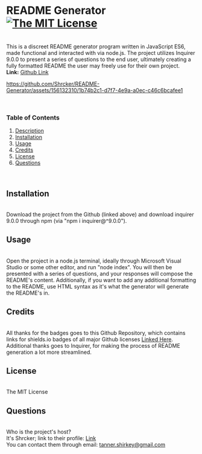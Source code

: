 <h1 id='description'>README Generator <a href="https://opensource.org/licenses/MIT"><img alt="The MIT License" src="https://img.shields.io/badge/License-MIT-yellow.svg" /></a></h1><br />This is a discreet README generator program written in JavaScript ES6, made functional and interacted with via node.js. The project utilizes Inquirer 9.0.0 to present a series of questions to the end user, ultimately creating a fully formatted README the user may freely use for their own project.<br /><strong>Link:</strong> <a href=https://www.github.com/Shrcker/README-Generator>Github Link</a><br />

https://github.com/Shrcker/README-Generator/assets/156132310/1b74b2c1-d7f7-4e9a-a0ec-c46c6bcafee1

<br /><h3>Table of Contents</h3><ol><li><a href="#description"><span>Description</span></a></li><li><a href="#installation"><span>Installation</span></a></li><li><a href="#usage"><span>Usage</span></a></li><li><a href="#credits"><span>Credits</span></a></li><li><a href="#license"><span>License</span></a></li><li><a href="#questions"><span>Questions</span></a></li></ol><br /><h2 id='installation'> Installation</h2><br />Download the project from the Github (linked above) and download inquirer 9.0.0 through npm (via "npm i inquirer@^9.0.0").<br /><h2 id='usage'> Usage</h2><br /> Open the project in a node.js terminal, ideally through Microsoft Visual Studio or some other editor, and run "node index". You will then be presented with a series of questions, and your responses will compose the README's content. Additionally, if you want to add any additional formatting to the README, use HTML syntax as it's what the generator will generate the README's in.<br /><h2 id='credits'> Credits</h2><br /> All thanks for the badges goes to this Github Repository, which contains links for shields.io badges of all major Github licenses <a href="https://gist.github.com/kofiav/c1059e1075b67582e86b07aa9759e20d"><span>Linked Here</span></a>. Additional thanks goes to Inquirer, for making the process of README generation a lot more streamlined.<br /><h2 id='license'> License</h2><br /> The MIT License<br /><h2 id='questions'> Questions</h2><br /> Who is the project's host?<br />It's Shrcker; link to their profile: 
    <a href="https://www.github.com/Shrcker">Link</a><br /> You can contact them through email: tanner.shirkey@gmail.com




